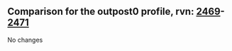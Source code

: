 ## Comparison for the outpost0 profile, rvn: [2469](https://github.com/PRO100KatYT/FortniteProfileRevisions/tree/main/profiles/outpost0/2469%20outpost0.json)-[2471](https://github.com/PRO100KatYT/FortniteProfileRevisions/tree/main/profiles/outpost0/2471%20outpost0.json)

No changes

